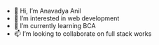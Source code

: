 - 👋 Hi, I’m Anavadya Anil
- 👀 I’m interested in web development
- 🌱 I’m currently learning BCA
- 📫 I’m looking to collaborate on full stack works

<!---
anavadyaanil/anavadyaanil is a ✨ special ✨ repository because its `README.md` (this file) appears on your GitHub profile.
You can click the Preview link to take a look at your changes.
--->
